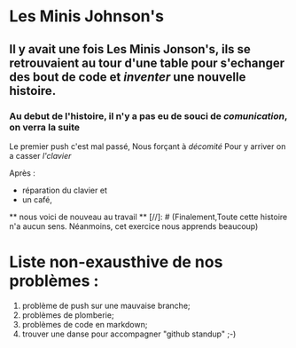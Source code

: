 # Les Minis Johnson's
## Il y avait une fois Les Minis Jonson's, **ils se retrouvaient** au tour d'une table pour s'echanger des bout de code et *inventer* une nouvelle histoire.
### Au debut de l'histoire, il n'y a pas eu de souci de ***comunication***, on verra la suite
Le premier push c'est mal passé,
Nous forçant à _décomité_
Pour y arriver on a casser *l'clavier*

Après :
* réparation du clavier et
* un café,

** nous voici de nouveau au travail **
[//]: # (Finalement,Toute cette histoire n'a aucun sens. Néanmoins, cet exercice nous apprends beaucoup)
# Liste non-exausthive de nos problèmes :
1. problème de push sur une mauvaise branche;
2. problèmes de plomberie;
3. problèmes de code en markdown;
4. trouver une danse pour accompagner "github standup" ;-)

